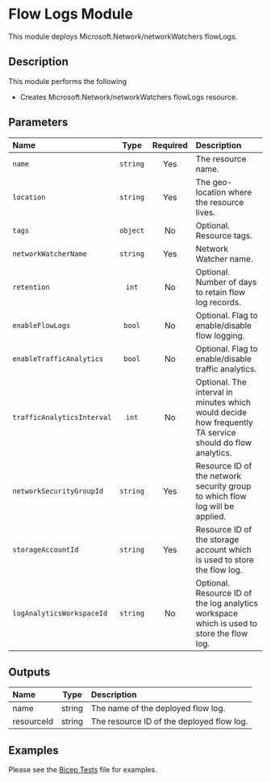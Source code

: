 # Flow Logs Module

This module deploys Microsoft.Network/networkWatchers flowLogs.

## Description

This module performs the following

- Creates Microsoft.Network/networkWatchers flowLogs resource.

## Parameters

| Name                       | Type     | Required | Description                                                                                              |
| :------------------------- | :------: | :------: | :------------------------------------------------------------------------------------------------------- |
| `name`                     | `string` | Yes      | The resource name.                                                                                       |
| `location`                 | `string` | Yes      | The geo-location where the resource lives.                                                               |
| `tags`                     | `object` | No       | Optional. Resource tags.                                                                                 |
| `networkWatcherName`       | `string` | Yes      | Network Watcher name.                                                                                    |
| `retention`                | `int`    | No       | Optional. Number of days to retain flow log records.                                                     |
| `enableFlowLogs`           | `bool`   | No       | Optional. Flag to enable/disable flow logging.                                                           |
| `enableTrafficAnalytics`   | `bool`   | No       | Optional. Flag to enable/disable traffic analytics.                                                      |
| `trafficAnalyticsInterval` | `int`    | No       | Optional. The interval in minutes which would decide how frequently TA service should do flow analytics. |
| `networkSecurityGroupId`   | `string` | Yes      | Resource ID of the network security group to which flow log will be applied.                             |
| `storageAccountId`         | `string` | Yes      | Resource ID of the storage account which is used to store the flow log.                                  |
| `logAnalyticsWorkspaceId`  | `string` | No       | Optional. Resource ID of the log analytics workspace which is used to store the flow log.                |

## Outputs

| Name       | Type   | Description                               |
| :--------- | :----: | :---------------------------------------- |
| name       | string | The name of the deployed flow log.        |
| resourceId | string | The resource ID of the deployed flow log. |

## Examples

Please see the [Bicep Tests](test/main.test.bicep) file for examples.